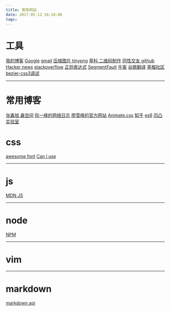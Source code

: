 ```yaml
---
title: 常用网站
date: 2017-05-12 16:18:06
tags:
---
```

# 工具
[我的博客](https://yinsang.github.io/)
[Google](https://www.google.com/)
[gmail](https://mail.google.com/mail/u/0/#inbox)
[压缩图片 tinypng](https://tinypng.com/)
[草料 二维码制作](http://cli.im/)
[同性交友 github](https://github.com/)
[Hacker news](https://news.ycombinator.com/)
[stackoverflow](http://stackoverflow.com/)
[正则表达式](https://regexper.com/#%5Cbhi%5Cb)
[SegmentFault](https://segmentfault.com/)
[牛客](https://www.nowcoder.com/)
[谷歌翻译](https://translate.google.cn/)
[草榴社区](http://cl.6jj.me/index.php)
[bezier-css3调试](http://cubic-bezier.com/)

- - -
# 常用博客
[张鑫旭 鑫空间](http://www.zhangxinxu.com/wordpress/)
[阮一峰的网络日志](http://www.ruanyifeng.com/blog/)
[廖雪峰的官方网站](http://www.liaoxuefeng.com/)
[Animate.css](https://daneden.github.io/animate.css/)
[知乎](https://www.zhihu.com/)
[es6](http://es6.ruanyifeng.com/)
[凹凸实验室](https://aotu.io/)
# css
[awesome font](http://fontawesome.io/icons/)
[Can I use](http://caniuse.com/)
[]()
- - -
# js
[MDN JS](https://developer.mozilla.org/zh-CN/docs/Web/JavaScript)
[]()
- - -
# node

[NPM](https://www.npmjs.com/)
[]()
- - -
# vim
[]()
- - -
# markdown
[markdown api](http://wowubuntu.com/markdown/)
[]()

